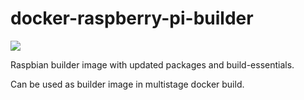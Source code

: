 # docker-raspberry-pi-builder

[![](https://images.microbadger.com/badges/image/vskhimages/docker-raspberry-pi-builder.svg)](https://microbadger.com/images/vskhimages/docker-raspberry-pi-builder "Get your own image badge on microbadger.com")

Raspbian builder image with updated packages and build-essentials.

Can be used as builder image in multistage docker build.
